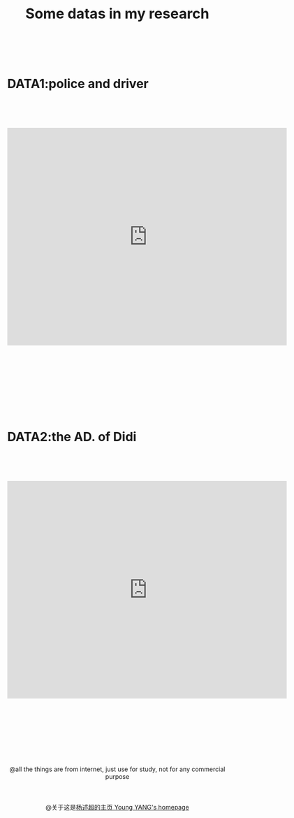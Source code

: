 
        
 <center><b><font size="6">Some datas in my research</font></b></center><br/><br/> <br/><br/>      
   
# DATA1:police and driver   
   <br/><br/>  
<center><iframe frameborder="0" width="640" height="498" src="http://v.youku.com/v_show/id_XMjg5MzQ3NTQ2OA==.html?spm=a2h0k.8191407.0.0&from=s1.8-1-1.2" allowfullscreen=""></iframe></center><br/><br/><br/><br/><br/><br/><br/><br/>  
            
                  
# DATA2:the AD. of Didi   

<br/><br/>  
  <center><iframe frameborder="0" width="640" height="498" src="http://v.youku.com/v_show/id_XMjgwNjU2NzQ5Ng==.html?spm=a2h0k.8191407.0.0&from=s1.8-1-1.2" allowfullscreen=""></iframe></center><br/><br/><br/><br/><br/><br/><br/><br/>  

<center>@all the things are from internet, just use for study, not for any commercial purpose</center><br/><br/>
             
<center>@关于这是<a href="http://yangshuchao.com">杨述超的主页 Young YANG's homepage</a></center>     
     
<center><script type="text/javascript">var cnzz_protocol = (("https:" == document.location.protocol) ? " https://" : " http://");document.write(unescape("%3Cspan id='cnzz_stat_icon_1271680563'%3E%3C/span%3E%3Cscript src='" + cnzz_protocol + "s22.cnzz.com/z_stat.php%3Fid%3D1271680563%26show%3Dpic' type='text/javascript'%3E%3C/script%3E"));</script></center>

